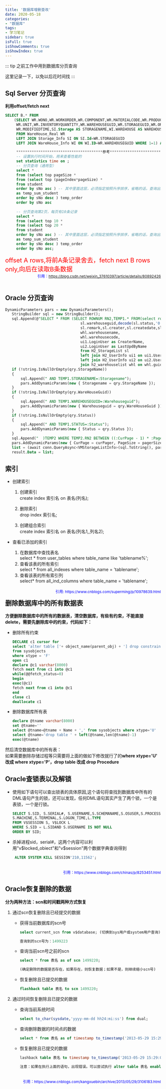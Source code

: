 ```yaml
---
title: '数据库增删查改'
date: 2020-05-18
categories:
- "数据库"
tags:
- 学习笔记
sidebar: true
isFull: true
isShowComments: true
isShowIndex: true
---
```


::: tip
之前工作中用到数据库分页查询

这里记录一下，以免以后花时间找
:::
<!-- more -->

## Sql Server 分页查询
 **利用offset/fetch next**
 ```sql
 SELECT B.* FROM 
     (SELECT WR.WONO,WR.WORKORDER,WR.COMPONENT,WR.MATERIALCODE,WR.PRODUCT,WR.SPEC,
      WR.UNIT,WR.INVENTORYQUANTITY,WR.WAREHOUSEGUID,WR.STORAGEGUID,WR.ORDERNO,
      WR.MODIFIEDTIME,SI.Storage AS STORAGENAME,WI.WAREHOUSE AS WAREHOUSENAME
      FROM WareHouse_Real WR
      LEFT JOIN Storage_Info SI ON SI.Id=WR.STORAGEGUID
      LEFT JOIN WareHouse_Info WI ON WI.ID=WR.WAREHOUSEGUID WHERE 1=1) AS B  ORDER BY 1 OFFSET 31 ROWNEXT 15 ROWS ONLY;

      ***************************************参考*****************************************
      -- 设置执行时间开始，用来查看性能的
      set statistics time on ;
      -- 分页查询（通用型）
      select * 
      from (select top pageSize * 
      from (select top (pageIndex*pageSize) * 
      from student 
      order by sNo asc ) -- 其中里面这层，必须指定按照升序排序，省略的话，查询出的结果是错误的。
      as temp_sum_student 
      order by sNo desc ) temp_order
      order by sNo asc
      
      -- 分页查询第2页，每页有10条记录
      select * 
      from (select top 10 * 
      from (select top 20 * 
      from student 
      order by sNo asc ) -- 其中里面这层，必须指定按照升序排序，省略的话，查询出的结果是错误的。
      as temp_sum_student 
      order by sNo desc ) temp_order
      order by sNo asc;
 ```
 <span style="float:left;color:red;font-size:20px">offset A rows,将前A条记录舍去，fetch next B rows only,向后在读取B条数据</span>
 <br>
 <br>
 <br>
 <span style="float:right;color:blue;font-size:12px">引用：https://blog.csdn.net/weixin_37610397/article/details/80892426</span>
 <br>
 <br>
## Oracle 分页查询
 ```sql
 DynamicParameters pars = new DynamicParameters();
    StringBuilder sql = new StringBuilder();
    sql.Append(@"SELECT * FROM (SELECT ROWNUM RN2,TEMP1.* FROM(select rownum RN1, sl.guid,sl.storagename,sl.storagecode,storagetype,
                                   sl.warehouseguid,decode(sl.status,'0','无效','1','有效','无')Status,
                                   sl.remark,sl.creater,sl.createdate,sl.lastupdby,sl.lastupddate,
                                   whl.warehousename,
                                   whl.warehousecode,
                                   ui1.LoginUser as CreaterName,
                                   ui2.LoginUser as LastUpdByName
                                   from H2_StorageList sl
                                   left join H2_UserInfo ui1 on ui1.UserGuid = sl.Creater
                                   left join H2_UserInfo ui2 on ui2.UserGuid = sl.LastUpdBy
                                   join h2_warehouselist whl on whl.guid = sl.warehouseguid) TEMP1 WHERE 1=1 ");
    if (!string.IsNullOrEmpty(qry.StorageName))
    {
        sql.Append(" AND TEMP1.STORAGENAME=:Storagename");
        pars.AddDynamicParams(new { Storagename = qry.StorageName });
    }
    if (!string.IsNullOrEmpty(qry.WareHouseGuid))
    {
        sql.Append(" AND TEMP1.WAREHOUSEGUID=:Warehouseguid");
        pars.AddDynamicParams(new { Warehouseguid = qry.WareHouseGuid });
    }
    if (!string.IsNullOrEmpty(qry.Status))
    {
        sql.Append(" AND TEMP1.STATUS=:Status");
        pars.AddDynamicParams(new { Status = qry.Status });
    }
    sql.Append("  )TEMP2 WHERE TEMP2.RN2 BETWEEN ((:CurPage - 1) * :PageSize + 1) AND (:CurPage * :PageSize)");
    pars.AddDynamicParams(new { CurPage = curPager, PageSize = pagerSize });
    list = (await conn.QueryAsync<VMStorageListInfo>(sql.ToString(), pars)).ToList();
    result.Data = list;
 ```


## 索引
 - 创建索引
    1. 创建索引<br>
    create index 索引名 on 表名(列名);
   
    2. 删除索引<br>
    drop index 索引名;
   
    3. 创建组合索引<br>
    create index 索引名 on 表名(列名1,,列名2);

 - 查看已添加的索引
    1. 在数据库中查找表名 <br> 
    select * from user_tables where  table_name like 'tablename%';
    2. 查看该表的所有索引 <br> 
    select * from all_indexes where table_name = 'tablename';
    3. 查看该表的所有索引列 <br>
    select* from all_ind_columns where table_name = 'tablename';

   <br>
   <span style="float:right;color:blue;font-size:12px">引用: https://www.cnblogs.com/superming/p/10978639.html</span> 

## 删除数据库中的所有数据表

**方便删除数据库中的所有的数据表，清空数据库，有些有约束，不能直接delete，需要先删除库中的约束，代码如下：**

 - 删除所有约束
    ```sql
    DECLARE c1 cursor for
    select 'alter table ['+ object_name(parent_obj) + '] drop constraint ['+name+']; '
    from sysobjects
    where xtype = 'F'
    open c1
    declare @c1 varchar(8000)
    fetch next from c1 into @c1
    while(@@fetch_status=0)
    begin
    exec(@c1)
    fetch next from c1 into @c1
    end
    close c1
    deallocate c1
    ```
 - 删除数据库所有表
    ```sql
    declare @tname varchar(8000)
    set @tname=''
    select @tname=@tname + Name + ',' from sysobjects where xtype='U'
    select @tname='drop table ' + left(@tname,len(@tname)-1)
    exec(@tname)
    ```

然后清空数据库中的所有表：<br>
如果需要删除存储过程等只需要将上面的做如下修改就行了的**where xtype='U' 改成 where xtype='P'，drop table 改成 drop Procedure**

## Oracle查锁表以及解锁
- 使用如下语句可以查出锁表的具体原因,这个语句将查找到数据库中所有的DML语句产生的锁，还可以发现，任何DML语句其实产生了两个锁，一个是表锁，一个是行锁。
    ```sql
    SELECT S.SID, S.SERIAL#, S.USERNAME,S.SCHEMANAME,S.OSUSER,S.PROCESS,
    S.MACHINE,S.TERMINAL,S.LOGON_TIME,L.TYPE
    FROM V$SESSION S, V$LOCK L
    WHERE S.SID = L.SIDAND S.USERNAME IS NOT NULL
    ORDER BY SID;
    ```
- 杀掉进程sid，serial#，这两个内容可以利用"v$locked_obiect"和"v$session"两个数据字典查询得到
    ```sql
     ALTER SYSTEM KILL SESSION'210,11562';
     ```
<br>
<span style="float:right;font-size:12px;color:blue">引用：https://www.cnblogs.com/chinas/p/8253451.html</span>
<br>

## Oracle恢复删除的数据

**分为两种方法：scn和时间戳两种方式恢复**

1. 通过scn恢复删除且已经提交的数据
    - 获得当前数据库的scn号
        ```sql
        select current_scn from v$database; (切换到sys用户或system用户查询)

        查询到的scn号为：1499223
        ```
    - 查询当前scn号之前的scn
        ```sql
        select * from 表名 as of scn 1499220; 

        (确定删除的数据是否存在，如果存在，则恢复数据；如果不是，则继续缩小scn号)
        ```
    - 恢复删除且已提交的数据
        ```sql
        flashback table 表名 to scn 1499220;
        ```

2. 通过时间恢复删除且已提交的数据
    - 查询当前系统时间
        ```sql
        select to_char(sysdate,'yyyy-mm-dd hh24:mi:ss') from dual;
        ```

    - 查询删除数据的时间点的数据
        ```sql
        select * from 表名 as of timestamp to_timestamp('2013-05-29 15:29:00','yyyy-mm-dd hh24:mi:ss');
        ```

    - 恢复删除且已提交的数据
        ```sql
        lashback table 表名 to timestamp to_timestamp('2013-05-29 15:29:00','yyyy-mm-dd hh24:mi:ss');

        注意：如果在执行上面的语句，出现错误。可以尝试执行 alter table 表名 enable row movement; //允许更改时间戳
        ```

<br>
<span style="float:right;font-size:12px;color:blue">引用：https://www.cnblogs.com/kangxuebin/archive/2013/05/29/3106183.html</span>
<br>
